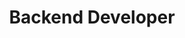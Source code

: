 ---
name: Pär
title: Backend Developer
description: Pär is a driven backend developer. With 5 years experience in Banking and Finance, focusing on consumer loans. And 3 years in Automotive telematics. As a person Pär is outgoing, happy and responsible. In his spare time Pär is striving for the perfectly fermented sourdough bread.
image: /website/avatars/par.jpg
---